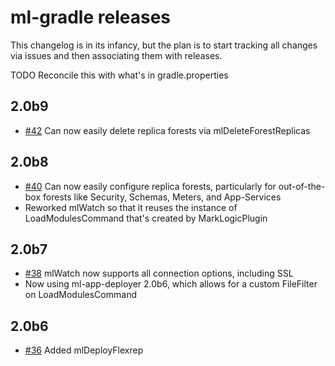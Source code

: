 # ml-gradle releases

This changelog is in its infancy, but the plan is to start tracking all changes via issues and then associating them
with releases. 

TODO Reconcile this with what's in gradle.properties

## 2.0b9

* [#42](https://github.com/rjrudin/ml-gradle/issues/42) Can now easily delete replica forests via mlDeleteForestReplicas

## 2.0b8

* [#40](https://github.com/rjrudin/ml-gradle/issues/40) Can now easily configure replica forests, particularly for
out-of-the-box forests like Security, Schemas, Meters, and App-Services 
* Reworked mlWatch so that it reuses the instance of LoadModulesCommand that's created by MarkLogicPlugin

## 2.0b7

* [#38](https://github.com/rjrudin/ml-gradle/issues/38) mlWatch now supports all connection options, including SSL 
* Now using ml-app-deployer 2.0b6, which allows for a custom FileFilter on LoadModulesCommand
 
## 2.0b6

* [#36](https://github.com/rjrudin/ml-gradle/issues/36) Added mlDeployFlexrep

